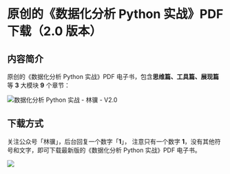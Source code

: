 # 原创的《数据化分析 Python 实战》PDF 下载（2.0 版本）

## 内容简介



原创的《数据化分析 Python 实战》PDF 电子书，包含**思维篇、工具篇、展现篇**等 **3** 大模块 **9** 个章节：

![数据化分析 Python 实战 - 林骥 - V2.0](https://tva1.sinaimg.cn/large/007S8ZIlgy1getc4wdnvpj31l60tiwll.jpg)




## 下载方式



关注公众号「林骥」，后台回复一个数字「**1**」， 注意只有一个数字 **1**，没有其他符号和文字，即可下载最新版的《数据化分析 Python 实战》PDF 电子书。

![ ](https://mmbiz.qpic.cn/mmbiz_png/giaycic3UNwo0IvXVY910XS9h5qCC6kuVt2ZPOUWUib2SrDxeYP8iawPXDOIDzPb0dUgtXtOj30gB0QqnxAM6iaEehw/640?wx_fmt=png)



